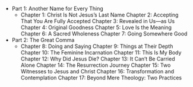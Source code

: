 - Part 1: Another Name for Every Thing
	- Chapter 1: Christ Is Not Jesus’s Last Name 
	  Chapter 2: Accepting That You Are Fully Accepted 
	  Chapter 3: Revealed in Us—as Us 
	  Chapter 4: Original Goodness Chapter 
	  5: Love Is the Meaning Chapter 
	  6: A Sacred Wholeness Chapter 
	  7: Going Somewhere Good
- Part 2: The Great Comma
	- Chapter 8: Doing and Saying
	  Chapter 9: Things at Their Depth 
	  Chapter 10: The Feminine Incarnation 
	  Chapter 11: This Is My Body 
	  Chapter 12: Why Did Jesus Die? 
	  Chapter 13: It Can’t Be Carried Alone
	  Chapter 14: The Resurrection Journey 
	  Chapter 15: Two Witnesses to Jesus and Christ 
	  Chapter 16: Transformation and Contemplation 
	  Chapter 17: Beyond Mere Theology: Two Practices